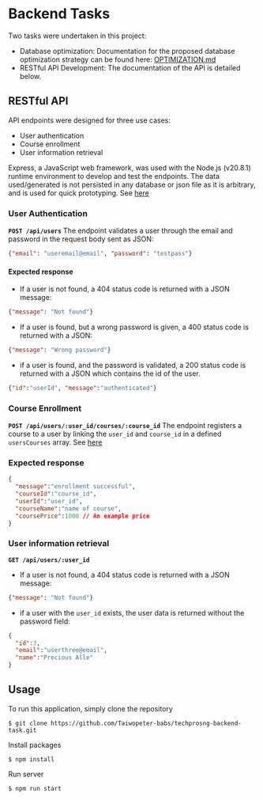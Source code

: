 # Backend Tasks

Two tasks were undertaken in this project:
- Database optimization: Documentation for the proposed database optimization strategy can be found here: [OPTIMIZATION.md](https://github.com/Taiwopeter-babs/techprosng-backend-task/blob/c37e0ae9b1c37af9024173ad896aadc673831254/OPTIMIZATION.md)
- RESTful API Development: The documentation of the API is detailed below.

## RESTful API
API endpoints were designed for three use cases:
- User authentication
- Course enrollment
- User information retrieval

Express, a JavaScript web framework, was used with the Node.js (v20.8.1) runtime environment to develop and test the endpoints. The data used/generated is not persisted in any database or json file as it is arbitrary, and is used for quick prototyping. See [here](https://github.com/Taiwopeter-babs/techprosng-backend-task/blob/070bb90ef44cd1df32027d1bc66df487e573cf67/api/utils/index.js)

### User Authentication
**`POST /api/users`**
The endpoint validates a user through the email and password in the request body sent as JSON:
```json
{"email": "useremail@email", "password": "testpass"}
```
#### Expected response
- If a user is not found, a 404 status code is returned with a JSON message:
```json
{"message": "Not found"}
```
- If a user is found, but a wrong password is given, a 400 status code is returned with a JSON:
```json
{"message": "Wrong password"}
```

- if a user is found, and the password is validated, a 200 status code is returned with a JSON
which contains the id of the user.
```json
{"id":"userId", "message":"authenticated"}
```

### Course Enrollment

**`POST /api/users/:user_id/courses/:course_id`**
The endpoint registers a course to a user by linking the `user_id` and `course_id` in a defined `usersCourses` array. See [here](https://github.com/Taiwopeter-babs/techprosng-backend-task/blob/070bb90ef44cd1df32027d1bc66df487e573cf67/api/utils/index.js)

### Expected response
```json
{
  "message":"enrollment successful",
  "courseId":"course_id",
  "userId":"user_id",
  "courseName":"name of course",
  "coursePrice":1000 // An example price
}
```

### User information retrieval
**`GET /api/users/:user_id`**
- If a user is not found, a 404 status code is returned with a JSON message:
```json
{"message": "Not found"}
```
- if a user with the `user_id` exists, the user data is returned without the password field:
```json
{
  "id":3,
  "email":"userthree@email",
  "name":"Precious Alle"
}
```

## Usage
To run this application, simply clone the repository
```
$ git clone https://github.com/Taiwopeter-babs/techprosng-backend-task.git
```
Install packages
```
$ npm install
```
Run server
```
$ npm run start
```